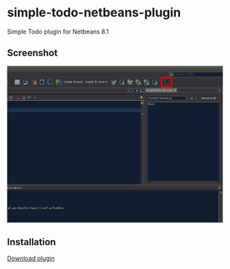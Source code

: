 # simple-todo-netbeans-plugin
Simple Todo plugin for Netbeans 8.1

Screenshot
----------

![screenshot](screenshot.png "Simple Todo toolbar icon")

Installation
------------

[Download plugin](https://github.com/alcharkov/simpletodo-netbeans-plugin/releases/tag/1.0)
